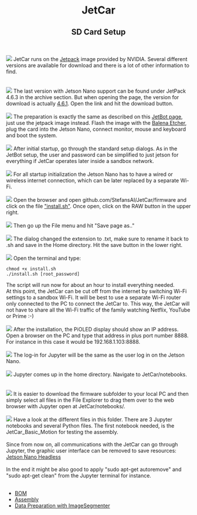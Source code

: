 <h1 style="text-align: center;">JetCar</h1>
<h2 style="text-align: center;">SD Card Setup</h2>
<br>
<br><img src="assets/images/SD_card_setup/01-jetpack.jpg"/>
JetCar runs on the <a href="https://developer.nvidia.com/embedded/jetpack">Jetpack</a> image provided by NVIDIA. Several different versions are available for download and there is a lot of other information to find.
<br><br>
<br><img src="assets/images/SD_card_setup/02-jp_download.jpg"/>
The last version with Jetson Nano support can be found under JetPack 4.6.3 in the archive section. But when opening the page, the version for download is actually <a href="https://developer.nvidia.com/jetpack-sdk-463">4.6.1</a>. Open the link and hit the download button.
<br>
<br><img src="assets/images/SD_card_setup/03-Balena.jpg"/>
The preparation is exactly the same as described on this <a href="https://jetbot.org/master/software_setup/sd_card.html">JetBot page</a>, just use the jetpack image instead. Flash the image with the <a href="https://www.balena.io/etcher">Balena Etcher</a>, plug the card into the Jetson Nano, connect monitor, mouse and keyboard and boot the system.
<br>
<br><img src="assets/images/SD_card_setup/04-user.jpg"/>
After initial startup, go through the standard setup dialogs. As in the JetBot setup, the user and password can be simplified to just jetson for everything if JetCar operates later inside a sandbox network.
<br>
<br><img src="assets/images/SD_card_setup/05-Wi-Fi-Setup.jpg"/>
For all startup initialization the Jetson Nano has to have a wired or wireless internet connection, which can be later replaced by a separate Wi-Fi.
<br>
<br><img src="assets/images/SD_card_setup/06-get_script.jpg"/>
Open the browser and open github.com/StefansAI/JetCar/firmware and click on the file <a href="https://github.com/StefansAI/JetCar/blob/main/firmware/install.sh">"install.sh"</a>. Once open, click on the RAW button in the upper right.
<br>
<br><img src="assets/images/SD_card_setup/07-save_page.jpg"/>
Then go up the File menu and hit "Save page as.."
<br>
<br><img src="assets/images/SD_card_setup/08-rename.jpg"/>
The dialog changed the extension to .txt, make sure to rename it back to .sh and save in the Home directory. Hit the save button in the lower right.
<br>
<br><img src="assets/images/SD_card_setup/09-execute.jpg"/>
Open the terminal and type:<br>

```
chmod +x install.sh
./install.sh [root_password]
```

The script will run now for about an hour to install everything needed.
<br>
At this point, the JetCar can be cut off from the internet by switching Wi-Fi settings to a sandbox Wi-Fi. It will be best to use a separate Wi-Fi router only connected to the PC to connect the JetCar to. This way, the JetCar will not have to share all the Wi-Fi traffic of the family watching Netflix, YouTube or Prime :-)
<br>
<br><img src="assets/images/assembly/28a-IP-address.jpg"/>
After the installation, the PiOLED display should show an IP address. Open a browser on the PC and type that address in plus port number 8888. For instance in this case it would be 192.168.1.103:8888.
<br>
<br><img src="assets/images/SD_card_setup/10-login.jpg"/>
The log-in for Jupyter will be the same as the user log in on the Jetson Nano. 
<br>
<br><img src="assets/images/SD_card_setup/11-jupyter_home.jpg"/>
Jupyter comes up in the home directory. Navigate to JetCar/notebooks.  
<br>
<br><img src="assets/images/SD_card_setup/12-copy.jpg"/>
It is easier to download the firmware subfolder to your local PC and then simply select all files in the File Explorer to drag them over to the web browser with Jupyter open at JetCar/notebooks/. 
<br>
<br><img src="assets/images/SD_card_setup/13-motion.jpg"/>
Have a look at the different files in this folder. There are 3 Jupyter notebooks and several Python files. The first notebook needed, is the JetCar_Basic_Motion for testing the assembly.
<br><br>
Since from now on, all communications with the JetCar can go through Jupyter, the graphic user interface can be removed to save resources:
<a href="https://lunar.computer/posts/nvidia-jetson-nano-headless/">Jetson Nano Headless</a><br>
<br>
In the end it might be also good to apply "sudo apt-get autoremove" and "sudo apt-get clean" from the Jupyter terminal for instance.<br><br>

- [BOM](BOM.md)
- [Assembly](Assembly.md)
- [Data Preparation with ImageSegmenter](Data%20Preparation.md)

